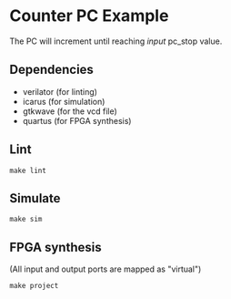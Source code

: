 # Counter PC Example

The PC will increment until reaching *input* pc_stop value.

## Dependencies
* verilator (for linting)
* icarus (for simulation)
* gtkwave (for the vcd file)
* quartus (for FPGA synthesis)

## Lint
```
make lint
```

## Simulate
```
make sim
```

## FPGA synthesis
(All input and output ports are mapped as "virtual")
```
make project
```
